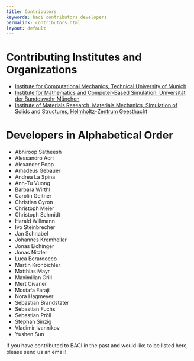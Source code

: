 ```yaml
---
title: Contributors
keywords: baci contributors developers
permalink: contributors.html
layout: default
---
```


# Contributing Institutes and Organizations

- [Institute for Computational Mechanics, Technical University of Munich](https://www.lnm.mw.tum.de)
- [Institute for Mathematics and Computer-Based Simulation, Universität der Bundeswehr München](https://www.unibw.de/imcs-en)
- [Institute of Materials Research, Materials Mechanics, Simulation of Solids and Structures, Helmholtz-Zentrum Geesthacht](https://www.hzg.de/institutes_platforms/materials_research/materials_mechanics/simulation/index.php.en)

# Developers in Alphabetical Order

- Abhiroop Satheesh
- Alessandro Acri
- Alexander Popp
- Amadeus Gebauer
- Andrea La Spina
- Anh-Tu Vuong
- Barbara Wirthl
- Carolin Geitner
- Christian Cyron
- Christoph Meier
- Christoph Schmidt
- Harald Willmann
- Ivo Steinbrecher
- Jan Schnabel
- Johannes Kremheller
- Jonas Eichinger
- Jonas Nitzler
- Luca Berardocco
- Martin Kronbichler
- Matthias Mayr
- Maximilian Grill
- Mert Civaner
- Mostafa Faraji
- Nora Hagmeyer
- Sebastian Brandstäter
- Sebastian Fuchs
- Sebastian Pröll
- Stephan Sinzig
- Vladimir Ivannikov
- Yushen Sun

If you have contributed to BACI in the past and would like to be listed here, please send us an email!
